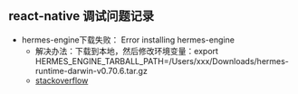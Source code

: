 ## react-native 调试问题记录

* hermes-engine下载失败： Error installing hermes-engine
    - 解决办法：下载到本地，然后修改环境变量：export HERMES_ENGINE_TARBALL_PATH=/Users/xxx/Downloads/hermes-runtime-darwin-v0.70.6.tar.gz
    - [stackoverflow](https://github.com/facebook/react-native/issues/31505)
